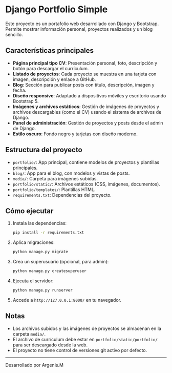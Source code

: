 # Django Portfolio Simple

Este proyecto es un portafolio web desarrollado con Django y Bootstrap. Permite mostrar información personal, proyectos realizados y un blog sencillo.

## Características principales

- **Página principal tipo CV**: Presentación personal, foto, descripción y botón para descargar el currículum.
- **Listado de proyectos**: Cada proyecto se muestra en una tarjeta con imagen, descripción y enlace a GitHub.
- **Blog**: Sección para publicar posts con título, descripción, imagen y fecha.
- **Diseño responsive**: Adaptado a dispositivos móviles y escritorio usando Bootstrap 5.
- **Imágenes y archivos estáticos**: Gestión de imágenes de proyectos y archivos descargables (como el CV) usando el sistema de archivos de Django.
- **Panel de administración**: Gestión de proyectos y posts desde el admin de Django.
- **Estilo oscuro**: Fondo negro y tarjetas con diseño moderno.

## Estructura del proyecto
- `portfolio/`: App principal, contiene modelos de proyectos y plantillas principales.
- `blog/`: App para el blog, con modelos y vistas de posts.
- `media/`: Carpeta para imágenes subidas.
- `portfolio/static/`: Archivos estáticos (CSS, imágenes, documentos).
- `portfolio/templates/`: Plantillas HTML.
- `requirements.txt`: Dependencias del proyecto.

## Cómo ejecutar
1. Instala las dependencias:
   ```bash
   pip install -r requirements.txt
   ```
2. Aplica migraciones:
   ```bash
   python manage.py migrate
   ```
3. Crea un superusuario (opcional, para admin):
   ```bash
   python manage.py createsuperuser
   ```
4. Ejecuta el servidor:
   ```bash
   python manage.py runserver
   ```
5. Accede a `http://127.0.0.1:8000/` en tu navegador.

## Notas
- Los archivos subidos y las imágenes de proyectos se almacenan en la carpeta `media/`.
- El archivo de currículum debe estar en `portfolio/static/portfolio/` para ser descargado desde la web.
- El proyecto no tiene control de versiones git activo por defecto.

---
Desarrollado por Argenis.M
